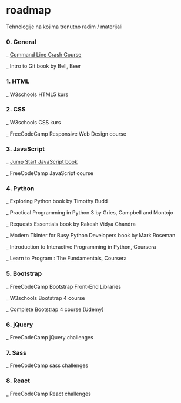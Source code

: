 # roadmap

Tehnologije na kojima trenutno radim / materijali


### 0. General

  _ [Command Line Crash Course](https://learnpythonthehardway.org/book/appendixa.html)
  
  _ Intro to Git book by Bell, Beer
  
### 1. HTML

  _ W3schools HTML5 kurs

### 2. CSS

  _ W3schools CSS kurs

  _ FreeCodeCamp Responsive Web Design course
  
### 3. JavaScript

  _ [Jump Start JavaScript book](https://github.com/spbooks/JSJAVASCRIPT1) 
  
  _ FreeCodeCamp JavaScript course
  
### 4. Python

  _ Exploring Python book by Timothy Budd
  
  _ Practical Programming in Python 3 by Gries, Campbell and Montojo
  
  _ Requests Essentials book by Rakesh Vidya Chandra
  
  _ Modern Tkinter for Busy Python Developers book by Mark Roseman
  
  _ Introduction to Interactive Programming in Python, Coursera
  
  _ Learn to Program : The Fundamentals, Coursera
  
### 5. Bootstrap

  _ FreeCodeCamp Bootstrap Front-End Libraries
  
  _ W3schools Bootstrap 4 course
  
  _ Complete Bootstrap 4 course (Udemy)
  
### 6. jQuery

  _ FreeCodeCamp jQuery challenges
  
### 7. Sass

  _ FreeCodeCamp sass challenges
  
### 8. React

  _ FreeCodeCamp React challenges
  
